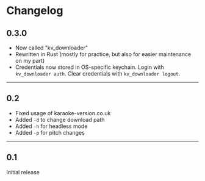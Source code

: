 # Changelog

## 0.3.0

- Now called "kv_downloader"
- Rewritten in Rust (mostly for practice, but also for easier maintenance on my part)
- Credentials now stored in OS-specific keychain. Login with `kv_downloader auth`. Clear credentials
with `kv_downloader logout`.

---

## 0.2

- Fixed usage of karaoke-version.co.uk
- Added `-d` to change download path
- Added `-h` for headless mode
- Added `-p` for pitch changes

---

## 0.1

Initial release
